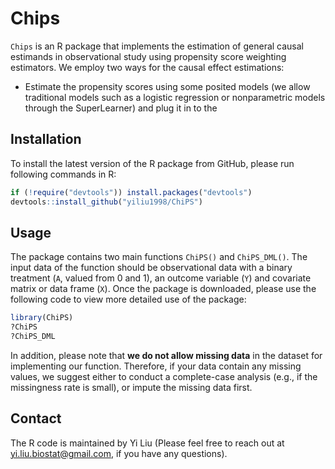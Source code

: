 # Chips
`Chips` is an R package that implements the estimation of general causal estimands in observational study using propensity score weighting estimators. We employ two ways for the causal effect estimations:

- Estimate the propensity scores using some posited models (we allow traditional models such as a logistic regression or nonparametric models through the SuperLearner) and plug it in to the 

## Installation
To install the latest version of the R package from GitHub, please run following commands in R:

```r
if (!require("devtools")) install.packages("devtools")
devtools::install_github("yiliu1998/ChiPS")
```

## Usage
The package contains two main functions `ChiPS()` and `ChiPS_DML()`. The input data of the function should be observational data with a binary treatment (`A`, valued from 0 and 1), an outcome variable (`Y`) and covariate matrix or data frame (`X`). Once the package is downloaded, please use the following code to view more detailed use of the package:

```r
library(ChiPS)
?ChiPS
?ChiPS_DML
```
In addition, please note that **we do not allow missing data** in the dataset for implementing our function. Therefore, if your data contain any missing values, we suggest either to conduct a complete-case analysis (e.g., if the missingness rate is small), or impute the missing data first. 

## Contact
The R code is maintained by Yi Liu (Please feel free to reach out at yi.liu.biostat@gmail.com, if you have any questions).
